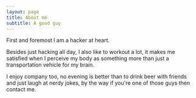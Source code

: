 ```yaml
---
layout: page
title: About me
subtitle: A good guy
---
```


First and foremost I am a hacker at heart.

Besides just hacking all day, I also like to workout a lot, it makes me satisfied when I perceive my body as something more than just a transportation vehicle for my brain.

I enjoy company too, no evening is better than to drink beer with friends and just laugh at nerdy jokes, by the way if you're one of those guys then contact me.